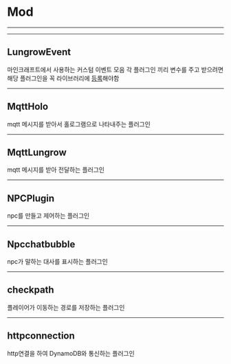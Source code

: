 # Mod


---
---


## LungrowEvent

마인크래프트에서 사용하는 커스텀 이벤트 모음 각 플러그인 끼리 변수를 주고 받으려면 해당 플러그인을 꼭 라이브러리에 [등록](https://github.com/k-chan-l/Hansung_Minecraft/wiki/JAVA-%EB%9D%BC%EC%9D%B4%EB%B8%8C%EB%9F%AC%EB%A6%AC-%EC%A0%81%EC%9A%A9%ED%95%98%EA%B8%B0#%EB%9D%BC%EC%9D%B4%EB%B8%8C%EB%9F%AC%EB%A6%AC-%EC%83%9D%EC%84%B1)해야함

---


## MqttHolo

mqtt 메시지를 받아서 홀로그램으로 나타내주는 플러그인


---


## MqttLungrow

mqtt 메시지를 받아 전달하는 플러그인


---


## NPCPlugin

npc를 만들고 제어하는 플러그인


---


## Npcchatbubble

npc가 말하는 대사를 표시하는 플러그인


---


## checkpath

플레이어가 이동하는 경로를 저장하는 플러그인


---


## httpconnection

http연결을 하여 DynamoDB와 통신하는 플러그인
